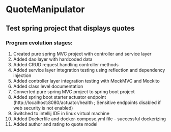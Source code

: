# QuoteManipulator

## Test spring project that displays quotes 

### Program evolution stages:

1) Created pure spring MVC project with controller and service layer 
2) Added dao layer with hardcoded data
3) Added CRUD request handling controller methods
4) Added service layer integration testing using reflection and dependency injection 
5) Added controller layer integration testing with MockMVC and Mockito 
6) Added class level documentation
7) Converted pure spring MVC project to spring boot project
8) Added spring boot starter actuator endpoint (http://localhost:8080/actuator/health ; Sensitive endpoints disabled if web security is not enabled)
9) Switched to intellij IDE in linux virtual machine
10) Added Dockerfile and docker-compose.yml file - successful dockerizing
11) Added author and rating to quote model